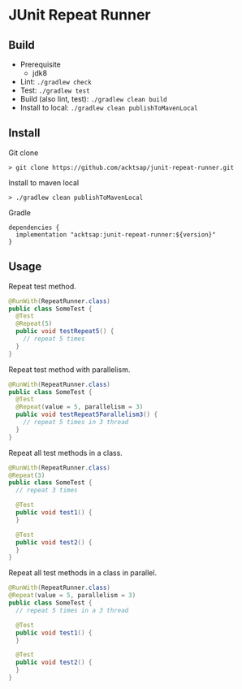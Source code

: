 # JUnit Repeat Runner

## Build

- Prerequisite
  - jdk8
- Lint: `./gradlew check`
- Test: `./gradlew test`
- Build (also lint, test): `./gradlew clean build`
- Install to local: `./gradlew clean publishToMavenLocal`

## Install

Git clone

```shell script
> git clone https://github.com/acktsap/junit-repeat-runner.git
```

Install to maven local

```shell script
> ./gradlew clean publishToMavenLocal
```

Gradle

```
dependencies {
  implementation "acktsap:junit-repeat-runner:${version}"
}
```

## Usage

Repeat test method.

```java
@RunWith(RepeatRunner.class)
public class SomeTest {
  @Test
  @Repeat(5)
  public void testRepeat5() {
    // repeat 5 times
  }
}
```

Repeat test method with parallelism.

```java
@RunWith(RepeatRunner.class)
public class SomeTest {
  @Test
  @Repeat(value = 5, parallelism = 3)
  public void testRepeat5Parallelism3() {
    // repeat 5 times in 3 thread
  }
}
```

Repeat all test methods in a class.

```java
@RunWith(RepeatRunner.class)
@Repeat(3)
public class SomeTest {
  // repeat 3 times

  @Test
  public void test1() {
  }

  @Test
  public void test2() {
  }
}
```

Repeat all test methods in a class in parallel.

```java
@RunWith(RepeatRunner.class)
@Repeat(value = 5, parallelism = 3)
public class SomeTest {
  // repeat 5 times in a 3 thread

  @Test
  public void test1() {
  }

  @Test
  public void test2() {
  }
}
```
